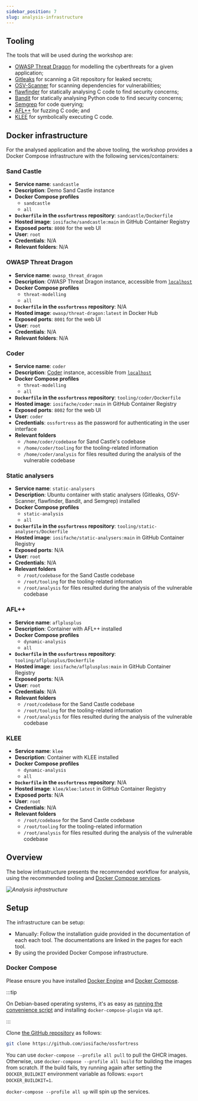 ```yaml
---
sidebar_position: 7
slug: analysis-infrastructure
---
```


## Tooling

The tools that will be used during the workshop are:
- [OWASP Threat Dragon](/threat-modelling/owasp-threat-dragon) for modelling the cyberthreats for a given application;
- [Gitleaks](/secret-scanning/gitleaks) for scanning a Git repository for leaked secrets;
- [OSV-Scanner](/dependency-scanning/osv-scanner) for scanning dependencies for vulnerabilities;
- [flawfinder](/linting/flawfinder) for statically analysing C code to find security concerns;
- [Bandit](/linting/bandit) for statically analysing Python code to find security concerns;
- [Semgrep](/code-query/semgrep) for code querying;
- [AFL++](/fuzzing/aflplusplus) for fuzzing C code; and
- [KLEE](/symbolic-execution/klee) for symbolically executing C code.

## Docker infrastructure

For the analysed application and the above tooling, the workshop provides a Docker Compose infrastructure with the following services/containers:

### Sand Castle

- **Service name**: `sandcastle`
- **Description**: Demo Sand Castle instance
- **Docker Compose profiles**
    - `sandcastle`
    - `all`
- **`Dockerfile` in the `ossfortress` repository**: `sandcastle/Dockerfile`
- **Hosted image**: `iosifache/sandcastle:main` in GitHub Container Registry
- **Exposed ports**: `8000` for the web UI
- **User**: `root`
- **Credentials**: N/A
- **Relevant folders**: N/A

### OWASP Threat Dragon

- **Service name**: `owasp_threat_dragon`
- **Description**: OWASP Threat Dragon instance, accessible from [`localhost`](http://localhost:8081)
- **Docker Compose profiles**
    - `threat-modelling`
    - `all`
- **`Dockerfile` in the `ossfortress` repository**: N/A
- **Hosted image**: `owasp/threat-dragon:latest` in Docker Hub
- **Exposed ports**: `8001` for the web UI
- **User**: `root`
- **Credentials**: N/A
- **Relevant folders**: N/A

### Coder

- **Service name**: `coder`
- **Description**: [Coder](https://coder.com) instance, accessible from [`localhost`](http://localhost:8082/?folder=/home/coder)
- **Docker Compose profiles**
    - `threat-modelling`
    - `all`
- **`Dockerfile` in the `ossfortress` repository**: `tooling/coder/Dockerfile`
- **Hosted image**: `iosifache/coder:main` in GitHub Container Registry
- **Exposed ports**: `8002` for the web UI
- **User**: `coder`
- **Credentials**: `ossfortress` as the password for authenticating in the user interface
- **Relevant folders**
    - `/home/coder/codebase` for Sand Castle's codebase
    - `/home/coder/tooling` for the tooling-related information
    - `/home/coder/analysis` for files resulted during the analysis of the vulnerable codebase

### Static analysers

- **Service name**: `static-analysers`
- **Description**: Ubuntu container with static analysers (Gitleaks, OSV-Scanner, flawfinder, Bandit, and Semgrep) installed
- **Docker Compose profiles**
    - `static-analysis`
    - `all`
- **`Dockerfile` in the `ossfortress` repository**: `tooling/static-analysers/Dockerfile`
- **Hosted image**: `iosifache/static-analysers:main` in GitHub Container Registry
- **Exposed ports**: N/A
- **User**: `root`
- **Credentials**: N/A
- **Relevant folders**
    - `/root/codebase` for the Sand Castle codebase
    - `/root/tooling` for the tooling-related information
    - `/root/analysis` for files resulted during the analysis of the vulnerable codebase

### AFL++

- **Service name**: `aflplusplus`
- **Description**: Container with AFL++ installed
- **Docker Compose profiles**
    - `dynamic-analysis`
    - `all`
- **`Dockerfile` in the `ossfortress` repository**: `tooling/aflplusplus/Dockerfile`
- **Hosted image**: `iosifache/aflplusplus:main` in GitHub Container Registry
- **Exposed ports**: N/A
- **User**: `root`
- **Credentials**: N/A
- **Relevant folders**
    - `/root/codebase` for the Sand Castle codebase
    - `/root/tooling` for the tooling-related information
    - `/root/analysis` for files resulted during the analysis of the vulnerable codebase

### KLEE

- **Service name**: `klee`
- **Description**: Container with KLEE installed
- **Docker Compose profiles**
    - `dynamic-analysis`
    - `all`
- **`Dockerfile` in the `ossfortress` repository**: N/A
- **Hosted image**: `klee/klee:latest` in GitHub Container Registry
- **Exposed ports**: N/A
- **User**: `root`
- **Credentials**: N/A
- **Relevant folders**
    - `/root/codebase` for the Sand Castle codebase
    - `/root/tooling` for the tooling-related information
    - `/root/analysis` for files resulted during the analysis of the vulnerable codebase

## Overview

The below infrastructure presents the recommended workflow for analysis, using the recommended tooling and [Docker Compose services](#docker-infrastructure).

_![Analysis infrastructure](/img/diagrams/analysis-infra.svg)_

## Setup

The infrastructure can be setup:
- Manually: Follow the installation guide provided in the documentation of each each tool. The documentations are linked in the pages for each tool.
- By using the provided Docker Compose infrastructure.

### Docker Compose 

Please ensure you have installed [Docker Engine](https://docs.docker.com/engine/install/) and [Docker Compose](https://docs.docker.com/compose/install/).

:::tip

On Debian-based operating systems, it's as easy as [running the convenience script](https://docs.docker.com/engine/install/debian/#install-using-the-convenience-script) and installing `docker-compose-plugin` via `apt`.

:::

Clone [the GitHub repository](https://github.com/iosifache/ossfortress) as follows:

```bash
git clone https://github.com/iosifache/ossfortress
```

You can use `docker-compose --profile all pull` to pull the GHCR images. Otherwise, use `docker-compose --profile all build` for building the images from scratch. If the build fails, try running again after setting the `DOCKER_BUILDKIT` environment variable as follows: `export DOCKER_BUILDKIT=1`.

`docker-compose --profile all up` will spin up the services.
